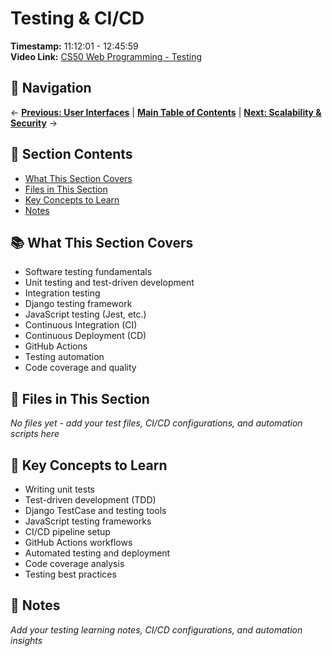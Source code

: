 # Testing & CI/CD

**Timestamp:** 11:12:01 - 12:45:59  
**Video Link:** [CS50 Web Programming - Testing](https://www.youtube.com/watch?v=vzGllw18DkA&t=40321s)

## 🧭 Navigation

← **[Previous: User Interfaces](../07-user-interfaces/README.md)** | **[Main Table of Contents](../00-introduction/README.md)** | **[Next: Scalability & Security](../09-scalability-security/README.md)** →

## 📑 Section Contents

- [What This Section Covers](#-what-this-section-covers)
- [Files in This Section](#-files-in-this-section)
- [Key Concepts to Learn](#-key-concepts-to-learn)
- [Notes](#-notes)

## 📚 What This Section Covers

- Software testing fundamentals
- Unit testing and test-driven development
- Integration testing
- Django testing framework
- JavaScript testing (Jest, etc.)
- Continuous Integration (CI)
- Continuous Deployment (CD)
- GitHub Actions
- Testing automation
- Code coverage and quality

## 📁 Files in This Section

_No files yet - add your test files, CI/CD configurations, and automation scripts here_

## 🎯 Key Concepts to Learn

- Writing unit tests
- Test-driven development (TDD)
- Django TestCase and testing tools
- JavaScript testing frameworks
- CI/CD pipeline setup
- GitHub Actions workflows
- Automated testing and deployment
- Code coverage analysis
- Testing best practices

## 📝 Notes

_Add your testing learning notes, CI/CD configurations, and automation insights_

